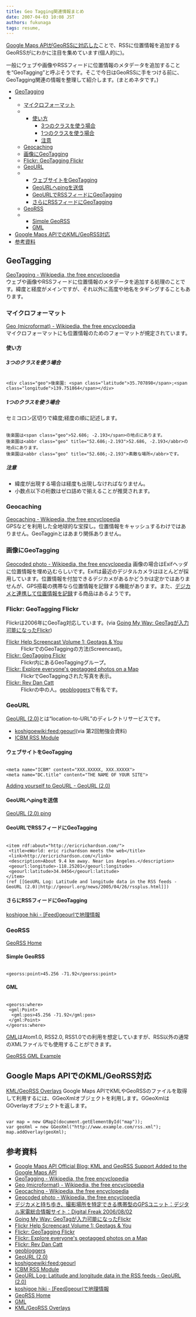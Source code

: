 ```yaml
---
title: Geo Tagging関連情報まとめ
date: 2007-04-03 10:08 JST
authors: fukunaga
tags: resume, 
---
```

<p><a href="http://googlemapsapi.blogspot.com/2007/03/kml-and-georss-support-added-to-google.html" class="external">Google Maps APIがGeoRSSに対応した</a>ことで、RSSに位置情報を追加するGeoRSSがにわかに注目を集めています(個人的に)。</p>

<p>一般にウェブや画像やRSSフィードに位置情報のメタデータを追加することを“GeoTagging”と呼ぶそうです。そこで今日はGeoRSSに手をつける前に、GeoTagging関連の情報を整理して紹介します。(まとめネタです。)</p>
<!--more-->
<ul>
<li><a href="#l1">GeoTagging</a></li>
<li>
	<ul>
 		<li><a href="#l2">マイクロフォーマット</a></li>
 		<li>
            <ul>
            <li><a href="#l3">使い方</a>
                <ul>
                    <li><a href="#l4">3つのクラスを使う場合</a></li>
                    <li><a href="#l5">1つのクラスを使う場合</a></li>
                    <li><a href="#l6">注意</a></li>
                </ul>
            </li>
            </ul>
         </li>
         <li><a href="#l7">Geocaching</a></li>
         <li><a href="#l8">画像にGeoTagging</a></li>
         <li><a href="#l9">Flickr: GeoTagging Flickr</a></li>
         <li><a href="#l10">GeoURL</a></li>
         <li>
         	<ul>
               <li><a href="#l11">ウェブサイトをGeoTagging</a></li>
               <li><a href="#l12">GeoURLへpingを送信</a></li>
               <li><a href="#l13">GeoURLでRSSフィードにGeoTagging</a></li>
               <li><a href="#l14">さらにRSSフィードにGeoTagging</a></li>
            </ul>
          </li>
        <li><a href="#l15">GeoRSS</a></li>
        <li>
            <ul>
                <li><a href="#l16">Simple GeoRSS</a></li>
                <li><a href="#l17">GML</a></li>
            </ul>
        </li>
        </ul>
        </li>
        <li><a href="#l18">Google Maps APIでのKML/GeoRSS対応</a></li>
        <li><a href="#l19">参考資料</a></li>
</ul>

<h2><span class="date"><a name="l1"> </a></span><span class="title">GeoTagging</span></h2>
<p><a href="http://en.wikipedia.org/wiki/GeoTagging" class="external">GeoTagging - Wikipedia, the free encyclopedia</a><br />
ウェブや画像やRSSフィードに位置情報のメタデータを追加する処理のことです。緯度と経度がメインですが、それ以外に高度や地名をタギングすることもあります。</p>

<h3><a name="l2"><span class="sanchor"> </span></a>マイクロフォーマット</h3>
<p><a href="http://en.wikipedia.org/wiki/Geo_%28microformat%29" class="external">Geo (microformat) - Wikipedia, the free encyclopedia</a><br />
マイクロフォーマットにも位置情報のためのフォーマットが規定されています。</p>

<h4><a name="l3"> </a>使い方</h4>
<h5><a name="l4"> </a>3つのクラスを使う場合</h5>
<pre><code>
&lt;div class="geo"&gt;後楽園: &lt;span class="latitude"&gt;35.707898&lt;/span&gt;;&lt;span class="longitude"&gt;139.751864&lt;/span&gt;&lt;/div&gt;
</code></pre>

<h5><a name="l5"> </a>1つのクラスを使う場合</h5>
<p>セミコロン区切りで緯度;経度の順に記述します。</p>
<pre><code>
後楽園は&lt;span class="geo"&gt;52.686; -2.193&lt;/span&gt;の地点にあります。
後楽園は&lt;abbr class="geo" title="52.686;-2.193"&gt;52.686, -2.193&lt;/abbr&gt;の地点にあります。
後楽園は&lt;abbr class="geo" title="52.686;-2.193"&gt;素敵な場所&lt;/abbr&gt;です。
</code></pre>

<h5><a name="l6"> </a>注意</h5>
<ul>
 <li>緯度が出現する場合は経度も出現しなければなりません。</li>
 <li>小数点以下の桁数はゼロ詰めで揃えることが推奨されます。</li>
</ul>

<h3><a name="l7"><span class="sanchor"> </span></a>Geocaching</h3>
<p><a href="http://en.wikipedia.org/wiki/Geocaching" class="external">Geocaching - Wikipedia, the free encyclopedia</a><br />
GPSなどを利用した全地球的な宝探し。位置情報をキャッシュするわけではありません。GeoTagginとはあまり関係ありません。</p>

<h3><a name="l8"><span class="sanchor"> </span></a>画像にGeoTagging</h3>
<p><a href="http://en.wikipedia.org/wiki/Geocoded_photo" class="external">Geocoded photo - Wikipedia, the free encyclopedia</a>
画像の場合はExifヘッダに位置情報を埋め込むらしいです。Exifは最近のデジタルカメラはほとんどが採用しています。位置情報を付加できるデジカメがあるかどうかは定かではありませんが、GPS搭載の携帯なら位置情報を記録する機能があります。また、<a href="http://www.rbbtoday.com/news/20060802/32829.html" class="external">デジカメと連携して位置情報を記録</a>する商品はあるようです。</p>

<h3><a name="l9"><span class="sanchor"> </span></a>Flickr: GeoTagging Flickr</h3>
<p>Flickrは2006年にGeoTag対応しています。(via <a href="http://kengo.preston-net.com/archives/002780.shtml" class="external">Going My Way: GeoTagが入力可能になったFlickr</a>)</p>

<dl>
<dt><a href="http://www.flickr.com/help/screencasts/vol1" class="external">Flickr Help Screencast Volume 1: Geotags &amp; You</a></dt>
<dd>FlickrでのGeoTaggingの方法(Screencast)。</dd>
<dt><a href="http://www.flickr.com/groups/geotagging/" class="external">Flickr: GeoTagging Flickr</a></dt>
<dd>Flickr内にあるGeoTaggingグループ。</dd>
<dt><a href="http://www.flickr.com/map/" class="external">Flickr: Explore everyone's geotagged photos on a Map</a></dt>
<dd>FlickrでGeoTaggingされた写真を表示。</dd>
<dt><a href="http://www.flickr.com/people/revdancatt/" class="external">Flickr: Rev Dan Catt</a></dt>
<dd>Flickrの中の人。<a href="http://www.geobloggers.com/archives/" class="external">geobloggers</a>で有名です。</dd>
</dl>

<h3><a name="l10"><span class="sanchor"> </span></a>GeoURL</h3>
<p><a href="http://geourl.org/" class="external">GeoURL (2.0)</a>とは“location-to-URL”のディレクトリサービスです。</p>
<ul>
 <li><a href="http://koshigoe.sakura.ne.jp/dokuwiki/doku.php?id=koshigoewiki:feed:geourl" class="external">koshigoewiki:feed:geourl</a>(via 第2回勉強会資料)</li>
 <li><a href="http://postneo.com/icbm/" class="external">ICBM RSS Module</a></li>
</ul>

<h4><a name="l11"> </a>ウェブサイトをGeoTagging</h4>
<pre><code>
&lt;meta name="ICBM" content="XXX.XXXXX, XXX.XXXXX"&gt;
&lt;meta name="DC.title" content="THE NAME OF YOUR SITE"&gt;
</code></pre>

<p><a href="http://geourl.org/add.html" class="external">Adding yourself to GeoURL - GeoURL (2.0)</a></p>
<h4><a name="l12"> </a>GeoURLへpingを送信</h4>
<p><a href="http://geourl.org/ping/" class="external">GeoURL (2.0) ping</a></p>

<h4><a name="l13"> </a>GeoURLでRSSフィードにGeoTagging</h4>
<pre><code>
&lt;item rdf:about="http://ericrichardson.com/"&gt;
 &lt;title&gt;eWorld: eric richardson meets the web&lt;/title&gt;
 &lt;link&gt;http://ericrichardson.com/&lt;/link&gt;
 &lt;description&gt;About 9.4 km away. Near Los Angeles.&lt;/description&gt;
 &lt;geourl:longitude&gt;-118.25201&lt;/geourl:longitude&gt;
 &lt;geourl:latitude&gt;34.0456&lt;/geourl:latitude&gt;
&lt;/item&gt;
(ref [[GeoURL Log: Latitude and longitude data in the RSS feeds - GeoURL (2.0)|http://geourl.org/news/2005/04/26/rssplus.html]])
</code></pre>

<h4><a name="l14"> </a>さらにRSSフィードにGeoTagging</h4>
<p><a href="http://hiki.koshigoe.jp/?%5BFeed%5Dgeourl%A4%C7%C3%CF%CD%FD%BE%F0%CA%F3" class="external">koshigoe hiki - [Feed]geourlで地理情報</a></p>

<h3><a name="l15"><span class="sanchor"> </span></a>GeoRSS</h3>
<p><a href="http://www.georss.org/" class="external">GeoRSS Home</a></p>

<h4><a name="l16"> </a>Simple GeoRSS</h4>
<pre><code>
&lt;georss:point&gt;45.256 -71.92&lt;/georss:point&gt;
</code></pre>

<h4><a name="l17"> </a>GML</h4>
<pre><code>
&lt;georss:where&gt;
 &lt;gml:Point&gt;
  &lt;gml:pos&gt;45.256 -71.92&lt;/gml:pos&gt;
 &lt;/gml:Point&gt;
&lt;/georss:where&gt;
</code></pre>

<p><a href="http://www.opengeospatial.org/groups/?iid=31" class="external">GML</a>はAtom1.0, RSS2.0, RSS1.0での利用を想定していますが、RSS以外の通常のXMLファイルでも使用することができます。</p>

<p><a href="http://www.georss.org/gml.html#examples" class="external">GeoRSS GML Example</a></p>

<h2><span class="date"><a name="l18"> </a></span><span class="title">Google Maps APIでのKML/GeoRSS対応</span></h2>
<p><a href="http://www.google.com/apis/maps/documentation/#XML_Overlays" class="external">KML/GeoRSS Overlays</a>
Google Maps APIでKMLやGeoRSSのファイルを取得して利用するには、GGeoXmlオブジェクトを利用します。GGeoXmlはGOverlayオブジェクトを返します。</p>
<pre><code>
var map = new GMap2(document.getElementById("map")); 
var geoXml = new GGeoXml("http://www.example.com/rss.xml");
map.addOverlay(geoXml);
</code></pre>

<h2><span class="date"><a name="l19"> </a></span><span class="title">参考資料</span></h2>
<ul>
<li><a href="http://googlemapsapi.blogspot.com/2007/03/kml-and-georss-support-added-to-google.html" class="external">Google Maps API Official Blog: KML and GeoRSS Support Added to the Google Maps API</a></li>
<li><a href="http://en.wikipedia.org/wiki/GeoTagging" class="external">GeoTagging - Wikipedia, the free encyclopedia</a></li>
<li><a href="http://en.wikipedia.org/wiki/Geo_%28microformat%29" class="external">Geo (microformat) - Wikipedia, the free encyclopedia</a></li>
<li><a href="http://en.wikipedia.org/wiki/Geocaching" class="external">Geocaching - Wikipedia, the free encyclopedia</a></li>
<li><a href="http://en.wikipedia.org/wiki/Geocoded_photo" class="external">Geocoded photo - Wikipedia, the free encyclopedia</a></li>
<li><a href="http://www.rbbtoday.com/news/20060802/32829.html" class="external">デジカメと持ち歩き、撮影場所を特定できる携帯型のGPSユニット：デジタル家電総合情報サイト：Digital Freak 2006/08/02</a></li>
<li><a href="http://kengo.preston-net.com/archives/002780.shtml" class="external">Going My Way: GeoTagが入力可能になったFlickr</a></li>
<li><a href="http://www.flickr.com/help/screencasts/vol1" class="external">Flickr Help Screencast Volume 1: Geotags &amp; You</a></li>
<li><a href="http://www.flickr.com/groups/geotagging/" class="external">Flickr: GeoTagging Flickr</a></li>
<li><a href="http://www.flickr.com/map/" class="external">Flickr: Explore everyone's geotagged photos on a Map</a></li>
<li><a href="http://www.flickr.com/people/revdancatt/" class="external">Flickr: Rev Dan Catt</a></li>
<li><a href="http://www.geobloggers.com/archives/" class="external">geobloggers</a></li>
<li><a href="http://geourl.org/" class="external">GeoURL (2.0)</a></li>
<li><a href="http://koshigoe.sakura.ne.jp/dokuwiki/doku.php?id=koshigoewiki:feed:geourl" class="external">koshigoewiki:feed:geourl</a></li>
<li><a href="http://postneo.com/icbm/" class="external">ICBM RSS Module</a></li>
<li><a href="http://geourl.org/news/2005/04/26/rssplus.html" class="external">GeoURL Log: Latitude and longitude data in the RSS feeds - GeoURL (2.0)</a></li>
<li><a href="http://hiki.koshigoe.jp/?%5BFeed%5Dgeourl%A4%C7%C3%CF%CD%FD%BE%F0%CA%F3" class="external">koshigoe hiki - [Feed]geourlで地理情報</a></li>
<li><a href="http://www.georss.org/" class="external">GeoRSS Home</a></li>
<li><a href="http://www.opengeospatial.org/groups/?iid=31" class="external">GML</a></li>
<li><a href="http://www.google.com/apis/maps/documentation/#XML_Overlays" class="external">KML/GeoRSS Overlays</a></li>
</ul>